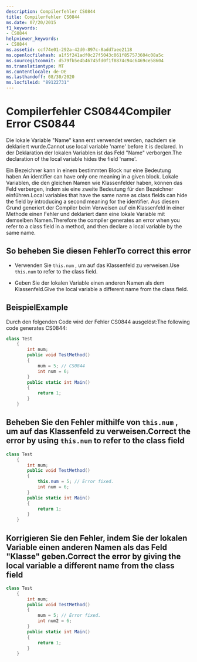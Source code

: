 ```yaml
---
description: Compilerfehler CS0844
title: Compilerfehler CS0844
ms.date: 07/20/2015
f1_keywords:
- CS0844
helpviewer_keywords:
- CS0844
ms.assetid: ccf74e01-292a-42d0-897c-8add7aee2118
ms.openlocfilehash: a1f5f241adf0c27f5043c061f857573604c08a5c
ms.sourcegitcommit: d579fb5e4b46745fd0f1f8874c94c6469ce58604
ms.translationtype: MT
ms.contentlocale: de-DE
ms.lasthandoff: 08/30/2020
ms.locfileid: "89122731"
---
```

# <a name="compiler-error-cs0844"></a><span data-ttu-id="ea8d0-103">Compilerfehler CS0844</span><span class="sxs-lookup"><span data-stu-id="ea8d0-103">Compiler Error CS0844</span></span>
<span data-ttu-id="ea8d0-104">Die lokale Variable "Name" kann erst verwendet werden, nachdem sie deklariert wurde.</span><span class="sxs-lookup"><span data-stu-id="ea8d0-104">Cannot use local variable 'name' before it is declared.</span></span> <span data-ttu-id="ea8d0-105">In der Deklaration der lokalen Variablen ist das Feld "Name" verborgen.</span><span class="sxs-lookup"><span data-stu-id="ea8d0-105">The declaration of the local variable hides the field 'name'.</span></span>  
  
 <span data-ttu-id="ea8d0-106">Ein Bezeichner kann in einem bestimmten Block nur eine Bedeutung haben.</span><span class="sxs-lookup"><span data-stu-id="ea8d0-106">An identifier can have only one meaning in a given block.</span></span> <span data-ttu-id="ea8d0-107">Lokale Variablen, die den gleichen Namen wie Klassenfelder haben, können das Feld verbergen, indem sie eine zweite Bedeutung für den Bezeichner einführen.</span><span class="sxs-lookup"><span data-stu-id="ea8d0-107">Local variables that have the same name as class fields can hide the field by introducing a second meaning for the identifier.</span></span> <span data-ttu-id="ea8d0-108">Aus diesem Grund generiert der Compiler beim Verweisen auf ein Klassenfeld in einer Methode einen Fehler und deklariert dann eine lokale Variable mit demselben Namen.</span><span class="sxs-lookup"><span data-stu-id="ea8d0-108">Therefore the compiler generates an error when you refer to a class field in a method, and then declare a local variable by the same name.</span></span>  
  
## <a name="to-correct-this-error"></a><span data-ttu-id="ea8d0-109">So beheben Sie diesen Fehler</span><span class="sxs-lookup"><span data-stu-id="ea8d0-109">To correct this error</span></span>  
  
- <span data-ttu-id="ea8d0-110">Verwenden Sie `this.num` , um auf das Klassenfeld zu verweisen.</span><span class="sxs-lookup"><span data-stu-id="ea8d0-110">Use `this.num` to refer to the class field.</span></span>  
  
- <span data-ttu-id="ea8d0-111">Geben Sie der lokalen Variable einen anderen Namen als dem Klassenfeld.</span><span class="sxs-lookup"><span data-stu-id="ea8d0-111">Give the local variable a different name from the class field.</span></span>  
  
## <a name="example"></a><span data-ttu-id="ea8d0-112">Beispiel</span><span class="sxs-lookup"><span data-stu-id="ea8d0-112">Example</span></span>  
 <span data-ttu-id="ea8d0-113">Durch den folgenden Code wird der Fehler CS0844 ausgelöst:</span><span class="sxs-lookup"><span data-stu-id="ea8d0-113">The following code generates CS0844:</span></span>  
  
```csharp  
class Test  
    {  
        int num;  
        public void TestMethod()  
        {  
            num = 5; // CS0844  
            int num = 6;
        }  
        public static int Main()  
        {  
            return 1;  
        }  
    }  
```

## <a name="correct-the-error-by-using-thisnum-to-refer-to-the-class-field"></a><span data-ttu-id="ea8d0-114">Beheben Sie den Fehler mithilfe von `this.num` , um auf das Klassenfeld zu verweisen.</span><span class="sxs-lookup"><span data-stu-id="ea8d0-114">Correct the error by using `this.num` to refer to the class field</span></span>

```csharp  
class Test  
    {  
        int num;  
        public void TestMethod()  
        {  
            this.num = 5; // Error fixed.
            int num = 6;
        }  
        public static int Main()  
        {  
            return 1;  
        }  
    }  
```

## <a name="correct-the-error-by-giving-the-local-variable-a-different-name-from-the-class-field"></a><span data-ttu-id="ea8d0-115">Korrigieren Sie den Fehler, indem Sie der lokalen Variable einen anderen Namen als das Feld "Klasse" geben.</span><span class="sxs-lookup"><span data-stu-id="ea8d0-115">Correct the error by giving the local variable a different name from the class field</span></span>

```csharp  
class Test  
    {  
        int num;  
        public void TestMethod()  
        {  
            num = 5; // Error fixed.
            int num2 = 6;
        }  
        public static int Main()  
        {  
            return 1;  
        }  
    }  
```
